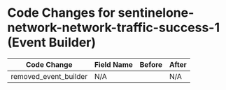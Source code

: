 # Code Changes for sentinelone-network-network-traffic-success-1 (Event Builder)

| Code Change | Field Name | Before | After |
|-------------|------------|--------|-------|
| removed_event_builder | N/A |  | N/A |